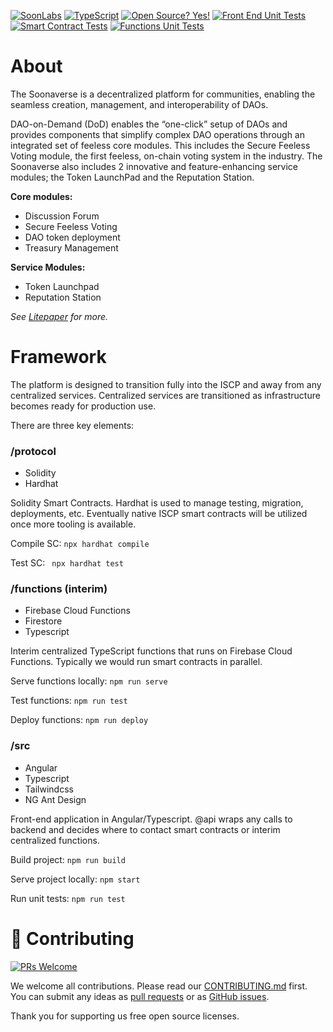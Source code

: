 [![SoonLabs](https://badgen.net/discord/online-members/eYy9Ru9qRd)](https://discord.gg/eYy9Ru9qRd)
[![TypeScript](https://img.shields.io/badge/--3178C6?logo=typescript&logoColor=ffffff)](https://www.typescriptlang.org/)
[![Open Source? Yes!](https://badgen.net/badge/Open%20Source%20%3F/Yes%21/blue?icon=github)](https://github.com/Naereen/badges/)
[![Front End Unit Tests](https://github.com/soonlabs/soonaverse/actions/workflows/front-end-unit-tests.yml/badge.svg)](https://github.com/soonlabs/soonaverse/actions/workflows/front-end-unit-tests.yml)
[![Smart Contract Tests](https://github.com/soonlabs/soonaverse/actions/workflows/smart-contracts-unit-test.yml/badge.svg)](https://github.com/soonlabs/soonaverse/actions/workflows/smart-contracts-unit-test.yml)
[![Functions Unit Tests](https://github.com/soonlabs/soonaverse/actions/workflows/functions-unit-tests.yml/badge.svg)](https://github.com/soonlabs/soonaverse/actions/workflows/functions-unit-tests.yml)

# About
The Soonaverse is a decentralized platform for communities, enabling the seamless creation, management, and interoperability of DAOs.

DAO-on-Demand (DoD) enables the “one-click” setup of DAOs and provides components that simplify complex DAO operations through an integrated set of feeless core modules. This includes the Secure Feeless Voting module, the first feeless, on-chain voting system in the industry. The Soonaverse also includes 2 innovative and feature-enhancing service modules; the Token LaunchPad and the Reputation Station.

**Core modules:**
- Discussion Forum
- Secure Feeless Voting
- DAO token deployment
- Treasury Management

**Service Modules:**
- Token Launchpad
- Reputation Station
  
_See [Litepaper](https://docs.google.com/document/d/107AWznbIIz1CwsqRO2Jwj5vmqVdj_2g-eavnmCeTvd8) for more._

# Framework
The platform is designed to transition fully into the ISCP and away from any centralized services. Centralized services are transitioned as infrastructure becomes ready for production use.

There are three key elements:

### /protocol
- Solidity
- Hardhat

Solidity Smart Contracts. Hardhat is used to manage testing, migration, deployments, etc. Eventually native ISCP smart contracts will be utilized once more tooling is available.

Compile SC: ```npx hardhat compile```

Test SC: ``` npx hardhat test```

### /functions (interim)
- Firebase Cloud Functions
- Firestore
- Typescript
  
Interim centralized TypeScript functions that runs on Firebase Cloud Functions. Typically we would run smart contracts in parallel.

Serve functions locally: ```npm run serve```

Test functions: ```npm run test```

Deploy functions: ```npm run deploy```

### /src
- Angular
- Typescript
- Tailwindcss
- NG Ant Design

Front-end application in Angular/Typescript. @api wraps any calls to backend and decides where to contact smart contracts or interim centralized functions.

Build project: ```npm run build```

Serve project locally: ```npm start```

Run unit tests: ```npm run test```

# 🤝 Contributing

[![PRs Welcome](https://img.shields.io/badge/PRs-welcome-brightgreen.svg?style=flat-square)](https://github.com/soonlabs/soonaverse/pulls)

We welcome all contributions. Please read our [CONTRIBUTING.md](https://github.com/soonlabs/soonaverse/blob/master/CONTRIBUTING.md) first. You can submit any ideas as [pull requests](https://github.com/soonlabs/soonaverse/pulls) or as [GitHub issues](https://github.com/soonlabs/soonaverse/issues).

Thank you for supporting us free open source licenses.
